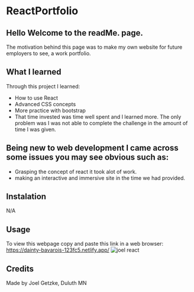 # ReactPortfolio

## Hello Welcome to the readMe. page.
The motivation behind this page was to make my own website for future employers to see, a work portfolio.  
## What I learned
Through this project I learned:
* How to use React
* Advanced CSS concepts
* More practice with bootstrap
* That time invested was time well spent and I learned more. The only problem was I was not able to complete the challenge in the amount of time I was given.
  
## Being new to web development I came across some issues you may see obvious such as:
* Grasping the concept of react it took alot of work.
* making an interactive and immersive site in the time we had provided.

 ## Instalation
N/A

## Usage
To view this webpage copy and paste this link in a web browser: https://dainty-bavarois-123fc5.netlify.app/ 
![joel react](https://github.com/Glansburg/ReactPortfolio/assets/117139285/bd2d1080-f48e-4044-aa91-f416e3660eff)



## Credits

Made by Joel Getzke, Duluth MN
